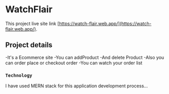 # WatchFlair

This project live site link [https://watch-flair.web.app/](https://watch-flair.web.app/).

## Project details

-It's a Ecommerce site
-You can addProduct
-And delete Product
-Also you can order place or checkout order
-You can watch your order list


### `Technology`

I have used MERN stack for this application development process...